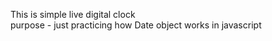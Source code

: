 This is simple live digital clock 
<br>
purpose - just practicing how Date object works in javascript
